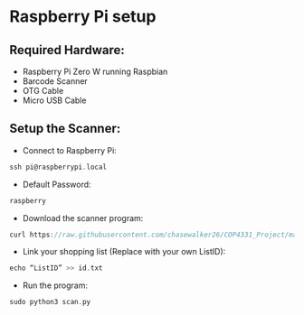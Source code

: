 # Raspberry Pi setup

## Required Hardware:

- Raspberry Pi Zero W running Raspbian
- Barcode Scanner
- OTG Cable
- Micro USB Cable


## Setup the Scanner:

- Connect to Raspberry Pi:
```c
ssh pi@raspberrypi.local
```

- Default Password:
```c
raspberry
```

- Download the scanner program:
```c
curl https://raw.githubusercontent.com/chasewalker26/COP4331_Project/main/project/RaspberryPi/scan.py -o scan.py
```

- Link your shopping list (Replace <ListID> with your own ListID):
```c
echo “ListID” >> id.txt
```

- Run the program:
```c
sudo python3 scan.py
```

